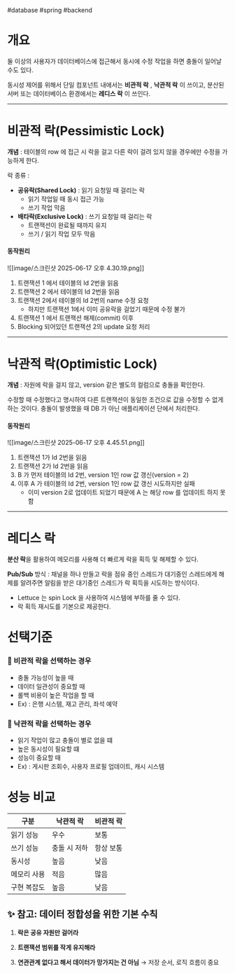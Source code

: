 #database #spring #backend 

# 개요

둘 이상의 사용자가 데이터베이스에 접근해서 동시에 수정 작업을 하면 충돌이 일어날 수도 있다.

동시성 제어를 위해서 단일 컴포넌트 내에서는 __비관적 락__ , __낙관적 락__ 이 쓰이고, 분산된 서버 또는 데이터베이스 환경에서는 __레디스 락__ 이 쓰인다.
___

# 비관적 락(Pessimistic Lock)

__개념__ : 테이블의 row 에 접근 시 락을 걸고 다른 락이 걸려 있지 않을 경우에만 수정을 가능하게 한다.

락 종류 : 
- **공유락(Shared Lock)** : 읽기 요청일 때 걸리는 락
	- 읽기 작업일 때 동시 접근 가능
	- 쓰기 작업 막음
- **배타락(Exclusive Lock)** : 쓰기 요청일 때 걸리는 락
	 - 트랜잭션이 완료될 때까지 유지
	 - 쓰기 / 읽기 작업 모두 막음

#### 동작원리

![[image/스크린샷 2025-06-17 오후 4.30.19.png]]

1. 트랜잭션 1 에서 테이블의 Id 2번을 읽음
2. 트랜잭션 2 에서 테이블의 Id 2번을 읽음
3. 트랜잭션 2에서 테이블의 Id 2번의 name 수정 요청
	- 하지만 트랜잭션 1에서 이미 공유락을 걸었기 때문에 수정 불가
4. 트랜잭션 1 에서 트랜잭션 해제(commit) 이후
5. Blocking 되어있던 트랜잭션 2의 update 요청 처리

___


# 낙관적 락(Optimistic Lock)

**개념** : 자원에 락을 걸지 않고, version 같은 별도의 컬럼으로 충돌을 확인한다.

수정할 때 수정했다고 명시하여 다른 트랜잭션이 동일한 조건으로 값을 수정할 수 없게 하는 것이다.
충돌이 발생했을 때 DB 가 아닌 애플리케이션 단에서 처리한다.

#### 동작원리

![[image/스크린샷 2025-06-17 오후 4.45.51.png]]

1. 트랜잭션 1가 Id 2번을 읽음
2. 트랜잭션 2가 Id 2번을 읽음
3. B 가 먼저 테이블의 Id 2번, version 1인 row 값 갱신(version = 2)
4. 이후 A 가 테이블의 Id 2번, version 1인 row 값 갱신 시도하지만 실패
	- 이미 version 2로 업데이트 되었기 때문에 A 는 해당 row 를 업데이트 하지 못함

___

# 레디스 락

 **분산 락**을 활용하여 메모리를 사용해 더 빠르게 락을 획득 및 해제할 수 있다.
 
 __Pub/Sub__ 방식 : 채널을 하나 만들고 락을 점유 중인 스레드가 대기중인 스레드에게 해제를 알려주면 알림을 받은 대기중인 스레드가 락 획득을 시도하는 방식이다.
 - Lettuce 는 spin Lock 을 사용하여 시스템에 부하를 줄 수 있다.
 - 락 획득 재시도를 기본으로 제공한다.

# 선택기준
### 📌 비관적 락을 선택하는 경우
- 충돌 가능성이 높을 때
- 데이터 일관성이 중요할 때
- 롤백 비용이 높은 작업을 할 때
- Ex) : 은행 시스템, 재고 관리, 좌석 예약

### 📌 낙관적 락을 선택하는 경우
- 읽기 작업이 많고 충돌이 별로 없을 떄
- 높은 동시성이 필요할 떄
- 성능이 중요할 때
-  Ex) :  게시판 조회수, 사용자 프로필 업데이트, 캐시 시스템

# 성능 비교

| 구분     | 낙관적 락   | 비관적 락 |
| ------ | ------- | ----- |
| 읽기 성능  | 우수      | 보통    |
| 쓰기 성능  | 충돌 시 저하 | 항상 보통 |
| 동시성    | 높음      | 낮음    |
| 메모리 사용 | 적음      | 많음    |
| 구현 복잡도 | 높음      | 낮음    |
## ✨ 참고: 데이터 정합성을 위한 기본 수칙

1. **락은 공유 자원만 걸어라**
    
2. **트랜잭션 범위를 작게 유지해라**
    
3. **연관관계 없다고 해서 데이터가 망가지는 건 아님** → 저장 순서, 로직 흐름이 중요